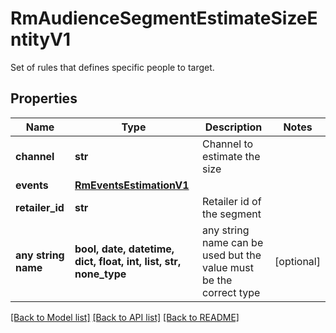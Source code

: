 # RmAudienceSegmentEstimateSizeEntityV1

Set of rules that defines specific people to target.

## Properties
Name | Type | Description | Notes
------------ | ------------- | ------------- | -------------
**channel** | **str** | Channel to estimate the size | 
**events** | [**RmEventsEstimationV1**](RmEventsEstimationV1.md) |  | 
**retailer_id** | **str** | Retailer id of the segment | 
**any string name** | **bool, date, datetime, dict, float, int, list, str, none_type** | any string name can be used but the value must be the correct type | [optional]

[[Back to Model list]](../README.md#documentation-for-models) [[Back to API list]](../README.md#documentation-for-api-endpoints) [[Back to README]](../README.md)


